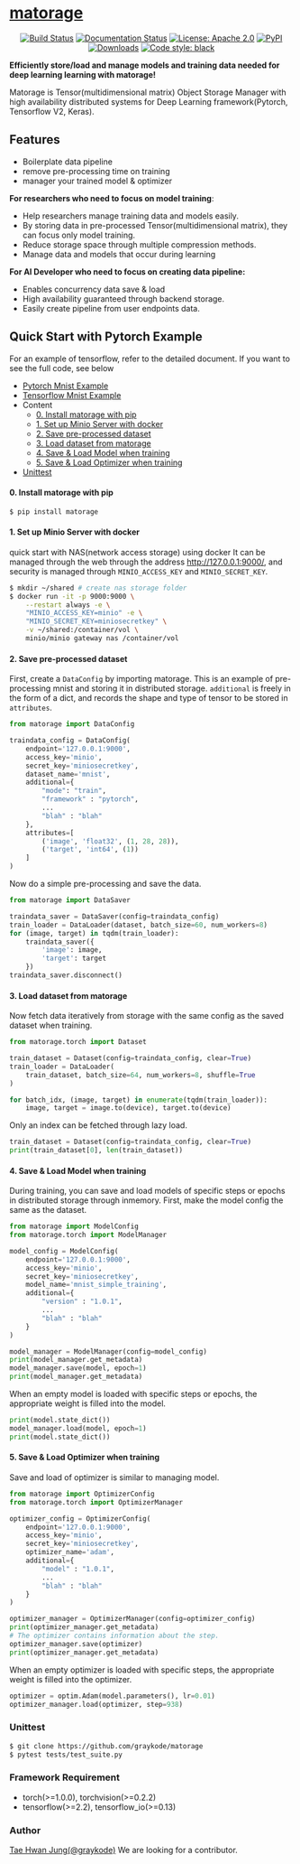# [matorage](https://matorage.readthedocs.io/en/stable/?badge=stable)

<p align="center">
<a href="https://travis-ci.com/github/graykode/matorage"><img alt="Build Status" src="https://travis-ci.com/graykode/matorage.svg?branch=master"></a>
<a href="https://matorage.readthedocs.io/en/stable/?badge=stable"><img alt="Documentation Status" src="https://readthedocs.org/projects/matorage/badge/?version=stable"></a>
<a href="https://github.com/graykode/matorage/blob/master/LICENSE"><img alt="License: Apache 2.0" src="https://img.shields.io/badge/License-Apache%202.0-blue.svg"></a>
<a href="https://pypi.org/project/matorage/"><img alt="PyPI" src="https://img.shields.io/pypi/v/matorage"></a>
<a href="https://pepy.tech/project/matorage"><img alt="Downloads" src="https://static.pepy.tech/badge/matorage"></a>
<a href="https://github.com/psf/black"><img alt="Code style: black" src="https://img.shields.io/badge/code%20style-black-000000.svg"></a>
</p>

**Efficiently store/load and manage models and training data needed for deep learning learning with matorage!**

Matorage is Tensor(multidimensional matrix) Object Storage Manager with high availability distributed systems for
Deep Learning framework(Pytorch, Tensorflow V2, Keras).

## Features

- Boilerplate data pipeline
- remove pre-processing time on training
- manager your trained model & optimizer

**For researchers who need to focus on model training**:

- Help researchers manage training data and models easily.
- By storing data in pre-processed Tensor(multidimensional matrix), they can focus only model training.
- Reduce storage space through multiple compression methods.
- Manage data and models that occur during learning

**For AI Developer who need to focus on creating data pipeline:**

- Enables concurrency data save & load
- High availability guaranteed through backend storage.
- Easily create pipeline from user endpoints data.

## Quick Start with Pytorch Example

For an example of tensorflow, refer to the detailed document.
If you want to see the full code, see below

- [Pytorch Mnist Example](https://github.com/graykode/matorage/tree/0.1.0/examples/pytorch)
- [Tensorflow Mnist Example](https://github.com/graykode/matorage/tree/0.1.0/examples/tensorflow)
- Content
    - [0. Install matorage with pip](https://github.com/graykode/matorage#0-install-matorage-with-pip)
    - [1. Set up Minio Server with docker](https://github.com/graykode/matorage#1-set-up-minio-server-with-docker)
    - [2. Save pre-processed dataset](https://github.com/graykode/matorage#2-save-pre-processed-dataset)
    - [3. Load dataset from matorage](https://github.com/graykode/matorage#3-load-dataset-from-matorage)
    - [4. Save & Load Model when training](https://github.com/graykode/matorage#4-save--load-model-when-training)
    - [5. Save & Load Optimizer when training](https://github.com/graykode/matorage#5-save--load-optimizer-when-training)
- [Unittest](https://github.com/graykode/matorage#unittest)

#### 0. Install matorage with pip

```bash
$ pip install matorage
```


#### 1. Set up Minio Server with docker

quick start with NAS(network access storage) using docker
It can be managed through the web through the address http://127.0.0.1:9000/, and security is managed through ``MINIO_ACCESS_KEY`` and ``MINIO_SECRET_KEY``.

```bash
$ mkdir ~/shared # create nas storage folder
$ docker run -it -p 9000:9000 \
    --restart always -e \
    "MINIO_ACCESS_KEY=minio" -e \
    "MINIO_SECRET_KEY=miniosecretkey" \
    -v ~/shared:/container/vol \
    minio/minio gateway nas /container/vol
```


#### 2. Save pre-processed dataset

First, create a ``DataConfig`` by importing matorage.
This is an example of pre-processing mnist and storing it in distributed storage.
``additional`` is freely in the form of a dict, and records the shape and type of tensor to be stored in ``attributes``.

```python
from matorage import DataConfig

traindata_config = DataConfig(
    endpoint='127.0.0.1:9000',
    access_key='minio',
    secret_key='miniosecretkey',
    dataset_name='mnist',
    additional={
        "mode": "train",
        "framework" : "pytorch",
        ...
        "blah" : "blah"
    },
    attributes=[
        ('image', 'float32', (1, 28, 28)),
        ('target', 'int64', (1))
    ]
)
```

Now do a simple pre-processing and save the data.

```python
from matorage import DataSaver

traindata_saver = DataSaver(config=traindata_config)
train_loader = DataLoader(dataset, batch_size=60, num_workers=8)
for (image, target) in tqdm(train_loader):
    traindata_saver({
        'image': image,
        'target': target
    })
traindata_saver.disconnect()
```


#### 3. Load dataset from matorage

Now fetch data iteratively from storage with the same config as the saved dataset when training.

```python
from matorage.torch import Dataset

train_dataset = Dataset(config=traindata_config, clear=True)
train_loader = DataLoader(
    train_dataset, batch_size=64, num_workers=8, shuffle=True
)

for batch_idx, (image, target) in enumerate(tqdm(train_loader)):
    image, target = image.to(device), target.to(device)
```

Only an index can be fetched through lazy load.

```python
train_dataset = Dataset(config=traindata_config, clear=True)
print(train_dataset[0], len(train_dataset))
```


#### 4. Save & Load Model when training

During training, you can save and load models of specific steps or epochs in distributed storage through inmemory.
First, make the model config the same as the dataset.

```python
from matorage import ModelConfig
from matorage.torch import ModelManager

model_config = ModelConfig(
    endpoint='127.0.0.1:9000',
    access_key='minio',
    secret_key='miniosecretkey',
    model_name='mnist_simple_training',
    additional={
        "version" : "1.0.1",
        ...
        "blah" : "blah"
    }
)

model_manager = ModelManager(config=model_config)
print(model_manager.get_metadata)
model_manager.save(model, epoch=1)
print(model_manager.get_metadata)
```

When an empty model is loaded with specific steps or epochs, the appropriate weight is filled into the model.

```python
print(model.state_dict())
model_manager.load(model, epoch=1)
print(model.state_dict())
```


#### 5. Save & Load Optimizer when training

Save and load of optimizer is similar to managing model.

```python
from matorage import OptimizerConfig
from matorage.torch import OptimizerManager

optimizer_config = OptimizerConfig(
    endpoint='127.0.0.1:9000',
    access_key='minio',
    secret_key='miniosecretkey',
    optimizer_name='adam',
    additional={
        "model" : "1.0.1",
        ...
        "blah" : "blah"
    }
)

optimizer_manager = OptimizerManager(config=optimizer_config)
print(optimizer_manager.get_metadata)
# The optimizer contains information about the step.
optimizer_manager.save(optimizer)
print(optimizer_manager.get_metadata)
```

When an empty optimizer is loaded with specific steps, the appropriate weight is filled into the optimizer.

```python
optimizer = optim.Adam(model.parameters(), lr=0.01)
optimizer_manager.load(optimizer, step=938)
```


### Unittest
```bash
$ git clone https://github.com/graykode/matorage
$ pytest tests/test_suite.py
```


### Framework Requirement

- torch(>=1.0.0), torchvision(>=0.2.2)
- tensorflow(>=2.2), tensorflow_io(>=0.13)

### Author

[Tae Hwan Jung(@graykode)](https://github.com/graykode/matorage>)
We are looking for a contributor.
